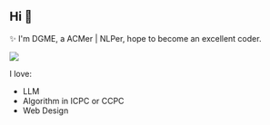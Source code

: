## Hi 👋

✨ I'm DGME, a ACMer | NLPer, hope to become an excellent coder.

![](https://github-readme-stats.vercel.app/api?username=dgme-syz&show_icons=true&theme=transparent) 

I love:

- LLM
- Algorithm in ICPC or CCPC
- Web Design

